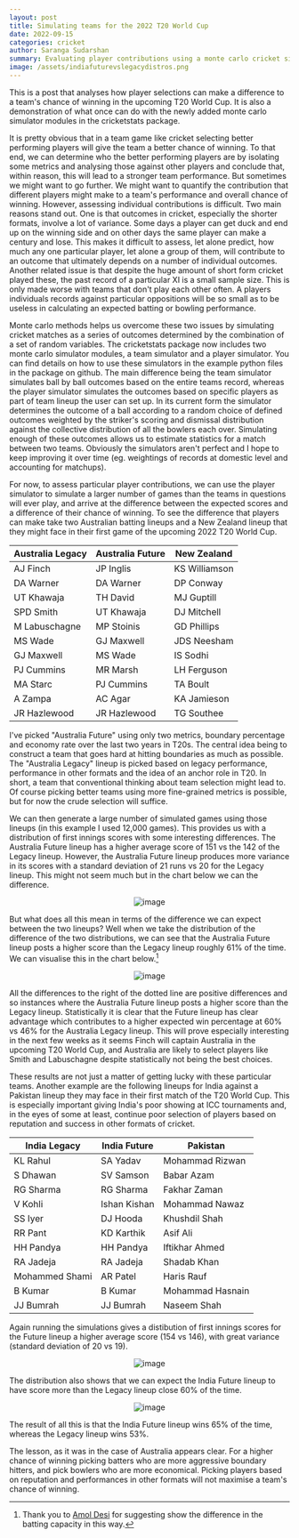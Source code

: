 ```yaml
---
layout: post
title: Simulating teams for the 2022 T20 World Cup
date: 2022-09-15
categories: cricket
author: Saranga Sudarshan
summary: Evaluating player contributions using a monte carlo cricket simulator
image: /assets/indiafuturevslegacydistros.png
---
```

This is a post that analyses how player selections can make a difference to a team's chance of winning in the upcoming T20 World Cup. It is also a demonstration of what once can do with the newly added monte carlo simulator modules in the cricketstats package.

It is pretty obvious that in a team game like cricket selecting better performing players will give the team a better chance of winning. To that end, we can determine who the better performing players are by isolating some metrics and analysing those against other players and conclude that, within reason, this will lead to a stronger team performance. But sometimes we might want to go further. We might want to quantify the contribution that different players might make to a team's performance and overall chance of winning. However, assessing individual contributions is difficult. Two main reasons stand out. One is that outcomes in cricket, especially the shorter formats, involve a lot of variance. Some days a player can get duck and end up on the winning side and on other days the same player can make a century and lose. This makes it difficult to assess, let alone predict, how much any one particular player, let alone a group of them, will contribute to an outcome that ultimately depends on a number of individual outcomes. Another related issue is that despite the huge amount of short form cricket played these, the past record of a particular XI is a small sample size. This is only made worse with teams that don't play each other often. A players individuals records against particular oppositions will be so small as to be useless in calculating an expected batting or bowling performance.

Monte carlo methods helps us overcome these two issues by simulating cricket matches as a series of outcomes determined by the combination of a set of random variables. The cricketstats package now includes two monte carlo simulator modules, a team simulator and a player simulator. You can find details on how to use these simulators in the example python files in the package on github. The main difference being the team simulator simulates ball by ball outcomes based on the entire teams record, whereas the player simulator simulates the outcomes based on specific players as part of team lineup the user can set up. In its current form the simulator determines the outcome of a ball according to a random choice of defined outcomes weighted by the striker's scoring and dismissal distribution against the collective distribution of all the bowlers each over. Simulating enough of these outcomes allows us to estimate statistics for a match between two teams. Obviously the simulators aren't perfect and I hope to keep improving it over time (eg. weightings of records at domestic level and accounting for matchups). 

For now, to assess particular player contributions, we can use the player simulator to simulate a larger number of games than the teams in questions will ever play, and arrive at the difference between the expected scores and a difference of their chance of winning. To see the difference that players can make take two Australian batting lineups and a New Zealand lineup that they might face in their first game of the upcoming 2022 T20 World Cup.

|Australia Legacy|Australia Future|New Zealand|
|--|--|--|
|AJ Finch|JP Inglis|KS Williamson|
|DA Warner|DA Warner| DP Conway|
|UT Khawaja|TH David| MJ Guptill|
|SPD Smith|UT Khawaja|DJ Mitchell| 
|M Labuschagne|MP Stoinis|GD Phillips|
|MS Wade|GJ Maxwell|JDS Neesham|
|GJ Maxwell|MS Wade|IS Sodhi|
|PJ Cummins|MR Marsh|LH Ferguson|
|MA Starc|PJ Cummins| TA Boult|
|A Zampa| AC Agar|KA Jamieson|
|JR Hazlewood|JR Hazlewood|TG Southee|

I've picked "Australia Future" using only two metrics, boundary percentage and economy rate over the last two years in T20s. The central idea being to construct a team that goes hard at hitting boundaries as much as possible. The "Australia Legacy" lineup is picked based on legacy performance, performance in other formats and the idea of an anchor role in T20. In short, a team that conventional thinking about team selection might lead to. Of course picking better teams using more fine-grained metrics is possible, but for now the crude selection will suffice.

We can then generate a large number of simulated games using those lineups (in this example I used 12,000 games). This provides us with a distribution of first innings scores with some interesting differences. The Australia Future lineup has a higher average score of 151 vs the 142 of the Legacy lineup. However, the Australia Future lineup produces more variance in its scores with a standard deviation of 21 runs vs 20 for the Legacy lineup. This might not seem much but in the chart below we can the difference.
<figure style="text-align:center;">
<img src="/assets/australianewvslegacy1stinningsdist.png" alt="image"/>
</figure>

But what does all this mean in terms of the difference we can expect between the two lineups? Well when we take the distribution of the difference of the two distributions, we can see that the Australia Future lineup posts a higher score than the Legacy lineup roughly 61% of the time. We can visualise this in the chart below.[^1]
<figure style="text-align:center;">
<img src="/assets/australianewvslegacybattingdiff.png" alt="image"/>
</figure>
All the differences to the right of the dotted line are positive differences and so instances where the Australia Future lineup posts a higher score than the Legacy lineup. Statistically it is clear that the Future lineup has clear advantage which contributes to a higher expected win percentage at 60% vs 46% for the Australia Legacy lineup. This will prove especially interesting in the next few weeks as it seems Finch will captain Australia in the upcoming T20 World Cup, and Australia are likely to select players like Smith and Labuschagne despite statistically not being the best choices.

These results are not just a matter of getting lucky with these particular teams. Another example are the following lineups for India against a Pakistan lineup they may face in their first match of the T20 World Cup. This is especially important giving India's poor showing at ICC tournaments and, in the eyes of some at least, continue poor selection of players based on reputation and success in other formats of cricket.

|India Legacy|India Future|Pakistan|
|--|--|--|
|KL Rahul|SA Yadav|Mohammad Rizwan|
|S Dhawan|SV Samson|Babar Azam|
|RG Sharma|RG Sharma|Fakhar Zaman|
|V Kohli|Ishan Kishan|Mohammad Nawaz|
|SS Iyer|DJ Hooda|Khushdil Shah|
|RR Pant|KD Karthik|Asif Ali|
|HH Pandya|HH Pandya|Iftikhar Ahmed|
|RA Jadeja|RA Jadeja|Shadab Khan|
|Mohammed Shami|AR Patel|Haris Rauf|
|B Kumar|B Kumar|Mohammad Hasnain|
|JJ Bumrah|JJ Bumrah|Naseem Shah|

Again running the simulations gives a distibution of first innings scores for the Future lineup a higher average score (154 vs 146), with great variance (standard deviation of 20 vs 19).
<figure style="text-align:center;">
<img src="/assets/indiafuturevslegacydistros.png" alt="image"/>
</figure>
The distribution also shows that we can expect the India Future lineup to have score more than the Legacy lineup close 60% of the time.
<figure style="text-align:center;">
<img src="/assets/indiafuturevslegacybattingdiff.png" alt="image"/>
</figure>
The result of all this is that the India Future lineup wins 65% of the time, whereas the Legacy lineup wins 53%. 

The lesson, as it was in the case of Australia appears clear. For a higher chance of winning picking batters who are more aggressive boundary hitters, and pick bowlers who are more economical. Picking players based on reputation and performances in other formats will not maximise a team's chance of winning.

[^1]: Thank you to [Amol Desi](https://twitter.com/amol_desai) for suggesting show the difference in the batting capacity in this way.
